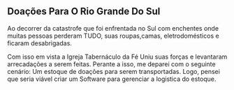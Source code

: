 ## Doações Para O Rio Grande Do Sul 

Ao decorrer da catastrofe que foi enfrentada no Sul com enchentes onde muitas pessoas perderam TUDO, suas roupas,camas, eletrodomésticos e ficaram desabrigadas.

Com isso em vista a Igreja Tabernáculo da Fé Uniu suas forças e levantaram arrecadações a serem feitas. Perante a isso, me deparei com o seguinte cenário: Um estoque de doações para serem transportadas. Logo, pensei que seria viável criar um Software para gerenciar a logistica do estoque.
